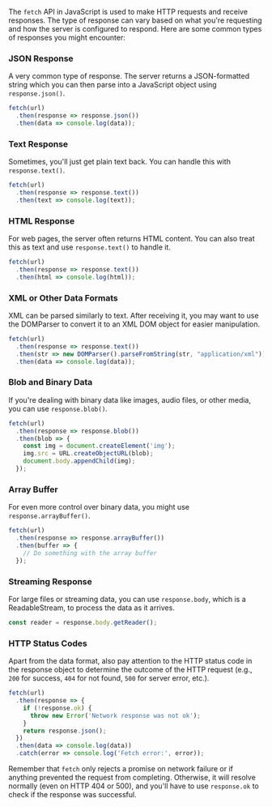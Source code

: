 The `fetch` API in JavaScript is used to make HTTP requests and receive responses. The type of response can vary based on what you're requesting and how the server is configured to respond. Here are some common types of responses you might encounter:

### JSON Response

A very common type of response. The server returns a JSON-formatted string which you can then parse into a JavaScript object using `response.json()`.

```javascript
fetch(url)
  .then(response => response.json())
  .then(data => console.log(data));
```

### Text Response

Sometimes, you'll just get plain text back. You can handle this with `response.text()`.

```javascript
fetch(url)
  .then(response => response.text())
  .then(text => console.log(text));
```

### HTML Response

For web pages, the server often returns HTML content. You can also treat this as text and use `response.text()` to handle it.

```javascript
fetch(url)
  .then(response => response.text())
  .then(html => console.log(html));
```

### XML or Other Data Formats

XML can be parsed similarly to text. After receiving it, you may want to use the DOMParser to convert it to an XML DOM object for easier manipulation.

```javascript
fetch(url)
  .then(response => response.text())
  .then(str => new DOMParser().parseFromString(str, "application/xml"))
  .then(data => console.log(data));
```

### Blob and Binary Data

If you're dealing with binary data like images, audio files, or other media, you can use `response.blob()`.

```javascript
fetch(url)
  .then(response => response.blob())
  .then(blob => {
    const img = document.createElement('img');
    img.src = URL.createObjectURL(blob);
    document.body.appendChild(img);
  });
```

### Array Buffer

For even more control over binary data, you might use `response.arrayBuffer()`.

```javascript
fetch(url)
  .then(response => response.arrayBuffer())
  .then(buffer => {
    // Do something with the array buffer
  });
```

### Streaming Response

For large files or streaming data, you can use `response.body`, which is a ReadableStream, to process the data as it arrives.

```javascript
const reader = response.body.getReader();
```

### HTTP Status Codes

Apart from the data format, also pay attention to the HTTP status code in the response object to determine the outcome of the HTTP request (e.g., `200` for success, `404` for not found, `500` for server error, etc.).

```javascript
fetch(url)
  .then(response => {
    if (!response.ok) {
      throw new Error('Network response was not ok');
    }
    return response.json();
  })
  .then(data => console.log(data))
  .catch(error => console.log('Fetch error:', error));
```

Remember that `fetch` only rejects a promise on network failure or if anything prevented the request from completing. Otherwise, it will resolve normally (even on HTTP 404 or 500), and you'll have to use `response.ok` to check if the response was successful.
